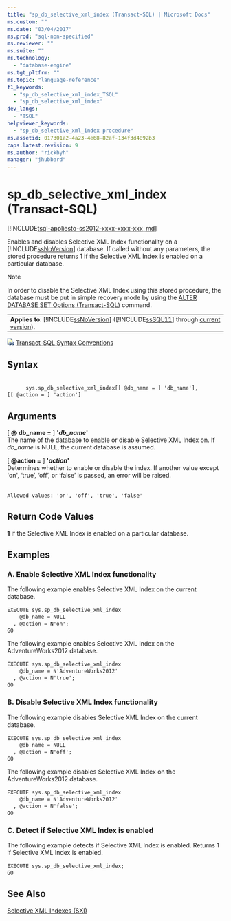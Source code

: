 ```yaml
---
title: "sp_db_selective_xml_index (Transact-SQL) | Microsoft Docs"
ms.custom: ""
ms.date: "03/04/2017"
ms.prod: "sql-non-specified"
ms.reviewer: ""
ms.suite: ""
ms.technology: 
  - "database-engine"
ms.tgt_pltfrm: ""
ms.topic: "language-reference"
f1_keywords: 
  - "sp_db_selective_xml_index_TSQL"
  - "sp_db_selective_xml_index"
dev_langs: 
  - "TSQL"
helpviewer_keywords: 
  - "sp_db_selective_xml_index procedure"
ms.assetid: 017301a2-4a23-4e68-82af-134f3d4892b3
caps.latest.revision: 9
ms.author: "rickbyh"
manager: "jhubbard"
---
```

# sp_db_selective_xml_index (Transact-SQL)
[!INCLUDE[tsql-appliesto-ss2012-xxxx-xxxx-xxx_md](../../../a9retired/includes/tsql-appliesto-ss2012-xxxx-xxxx-xxx-md.md)]

  Enables and disables Selective XML Index functionality on a [!INCLUDE[ssNoVersion](../../../a9notintoc/includes/ssnoversion-md.md)] database. If called without any parameters, the stored procedure returns 1 if the Selective XML Index is enabled on a particular database.  
  
> [!NOTE]  
>  In order to disable the Selective XML Index using this stored procedure, the database must be put in simple recovery mode by using the [ALTER DATABASE SET Options &#40;Transact-SQL&#41;](../../../t-sql/statements/alter-database-transact-sql-set-options.md) command.  
  
||  
|-|  
|**Applies to**: [!INCLUDE[ssNoVersion](../../../a9notintoc/includes/ssnoversion-md.md)] ([!INCLUDE[ssSQL11](../../../a9notintoc/includes/sssql11-md.md)] through [current version](http://go.microsoft.com/fwlink/p/?LinkId=299658)).|  
  
 ![Topic link icon](../../../a9notintoc/media/topic-link.gif "Topic link icon") [Transact-SQL Syntax Conventions](../../../t-sql/language-elements/transact-sql-syntax-conventions-transact-sql.md)  
  
## Syntax  
  
```tsql  
  
      sys.sp_db_selective_xml_index[[ @db_name = ] 'db_name'],   
[[ @action = ] 'action']  
```  
  
## Arguments  
 [ **@ db_name =** ] **'***db_name***'**  
 The name of the database to enable or disable Selective XML Index on. If *db_name* is NULL, the current database is assumed.  
  
 [ **@action =** ] **'***action***'**  
 Determines whether to enable or disable the index. If another value except 'on', ‘true’, ‘off’, or ‘false’ is passed, an error will be raised.  
  
```  
  
Allowed values: 'on', 'off', 'true', 'false'  
```  
  
## Return Code Values  
 **1** if the Selective XML Index is enabled on a particular database.  
  
## Examples  
  
### A. Enable Selective XML Index functionality  
 The following example enables Selective XML Index on the current database.  
  
```  
EXECUTE sys.sp_db_selective_xml_index  
    @db_name = NULL  
  , @action = N'on';  
GO  
```  
  
 The following example enables Selective XML Index on the AdventureWorks2012 database.  
  
```  
EXECUTE sys.sp_db_selective_xml_index  
    @db_name = N'AdventureWorks2012'  
  , @action = N'true';  
GO  
```  
  
### B. Disable Selective XML Index functionality  
 The following example disables Selective XML Index on the current database.  
  
```  
EXECUTE sys.sp_db_selective_xml_index  
    @db_name = NULL  
  , @action = N'off';  
GO  
```  
  
 The following example disables Selective XML Index on the AdventureWorks2012 database.  
  
```  
EXECUTE sys.sp_db_selective_xml_index  
    @db_name = N'AdventureWorks2012'  
  , @action = N'false';  
GO  
```  
  
### C. Detect if Selective XML Index is enabled  
 The following example detects if Selective XML Index is enabled. Returns 1 if Selective XML Index is enabled.  
  
```  
EXECUTE sys.sp_db_selective_xml_index;  
GO  
```  
  
## See Also  
 [Selective XML Indexes &#40;SXI&#41;](../../../relational-databases/xml/selective-xml-indexes-sxi.md)  
  
  